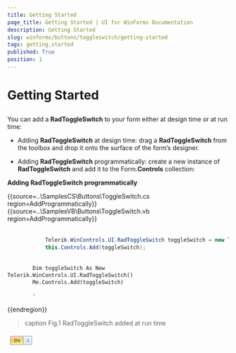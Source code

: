 ```yaml
---
title: Getting Started
page_title: Getting Started | UI for WinForms Documentation
description: Getting Started
slug: winforms/buttons/toggleswitch/getting-started
tags: getting,started
published: True
position: 1
---
```


# Getting Started



## 

You can add a __RadToggleSwitch__ to your form either at design time or at run time:
        

* Adding __RadToggleSwitch__ at design time: drag a __RadToggleSwitch__ from the toolbox and drop it onto the surface of the form’s designer.
            

* Adding __RadToggleSwitch__ programmatically: create a new instance of __RadToggleSwitch__ and add it to the Form.__Controls__ collection:
            

__Adding RadToggleSwitch programmatically__

	



{{source=..\SamplesCS\Buttons\ToggleSwitch.cs region=AddProgrammatically}} 
{{source=..\SamplesVB\Buttons\ToggleSwitch.vb region=AddProgrammatically}} 

````C#
            
            Telerik.WinControls.UI.RadToggleSwitch toggleSwitch = new Telerik.WinControls.UI.RadToggleSwitch();
            this.Controls.Add(toggleSwitch);
````
````VB.NET

        Dim toggleSwitch As New Telerik.WinControls.UI.RadToggleSwitch()
        Me.Controls.Add(toggleSwitch)

        '
````

{{endregion}} 



>caption Fig.1 RadToggleSwitch added at run time

![buttons-toggleswitch-overview 002](images/buttons-toggleswitch-overview002.png)
